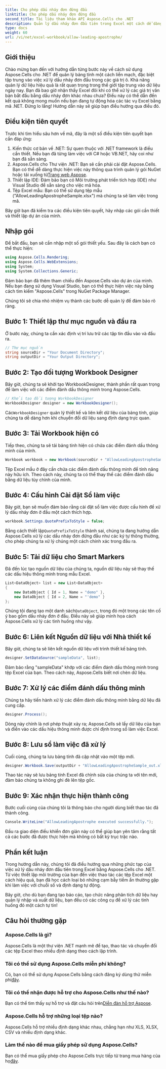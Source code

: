 ```yaml
---
title: Cho phép dấu nháy đơn đứng đầu
linktitle: Cho phép dấu nháy đơn đứng đầu
second_title: Tài liệu tham khảo API Aspose.Cells cho .NET
description: Quản lý dấu nháy đơn đầu tiên trong Excel một cách dễ dàng với Aspose.Cells cho .NET. Hướng dẫn toàn diện này sẽ hướng dẫn bạn từng bước trong suốt quá trình.
type: docs
weight: 60
url: /vi/net/excel-workbook/allow-leading-apostrophe/
---
```

## Giới thiệu

Chào mừng bạn đến với hướng dẫn từng bước này về cách sử dụng Aspose.Cells cho .NET để quản lý bảng tính một cách liền mạch, đặc biệt tập trung vào việc xử lý dấu nháy đơn đầu trong các giá trị ô. Khả năng quản lý dữ liệu hiệu quả là rất quan trọng trong thế giới tập trung vào dữ liệu ngày nay. Bạn đã bao giờ nhận thấy Excel đôi khi có thể xử lý các giá trị văn bản bắt đầu bằng dấu nháy đơn khác nhau chưa? Điều này có thể dẫn đến kết quả không mong muốn nếu bạn đang tự động hóa các tác vụ Excel bằng mã .NET. Đừng lo lắng! Hướng dẫn này sẽ giúp bạn điều hướng qua điều đó. 

## Điều kiện tiên quyết

Trước khi tìm hiểu sâu hơn về mã, đây là một số điều kiện tiên quyết bạn cần đáp ứng:

1. Kiến thức cơ bản về .NET: Sự quen thuộc với .NET framework là điều cần thiết. Nếu bạn đã từng làm việc với C# hoặc VB.NET, hãy coi như bạn đã sẵn sàng.
2. Aspose.Cells cho Thư viện .NET: Bạn sẽ cần phải cài đặt Aspose.Cells. Bạn có thể dễ dàng thực hiện việc này thông qua trình quản lý gói NuGet hoặc tải xuống từ[Trang web Aspose](https://releases.aspose.com/cells/net/).
3. Thiết lập IDE: Đảm bảo bạn có Môi trường phát triển tích hợp (IDE) như Visual Studio để sẵn sàng cho việc mã hóa.
4. Tệp Excel mẫu: Bạn có thể sử dụng tệp mẫu ("AllowLeadingApostropheSample.xlsx") mà chúng ta sẽ làm việc trong mã.

Bây giờ bạn đã kiểm tra các điều kiện tiên quyết, hãy nhập các gói cần thiết và thiết lập dự án của mình.

## Nhập gói

Để bắt đầu, bạn sẽ cần nhập một số gói thiết yếu. Sau đây là cách bạn có thể thực hiện:

```csharp
using Aspose.Cells.Rendering;
using Aspose.Cells.WebExtensions;
using System;
using System.Collections.Generic;
```

Đảm bảo bạn đã thêm tham chiếu đến Aspose.Cells vào dự án của mình. Nếu bạn đang sử dụng Visual Studio, bạn có thể thực hiện việc này bằng cách tìm kiếm "Aspose.Cells" trong NuGet Package Manager.

Chúng tôi sẽ chia nhỏ nhiệm vụ thành các bước dễ quản lý để đảm bảo rõ ràng.

## Bước 1: Thiết lập thư mục nguồn và đầu ra

Ở bước này, chúng ta cần xác định vị trí lưu trữ các tập tin đầu vào và đầu ra.

```csharp
// Thư mục nguồn
string sourceDir = "Your Document Directory";
string outputDir = "Your Output Directory";
```

## Bước 2: Tạo đối tượng Workbook Designer

Bây giờ, chúng ta sẽ khởi tạo WorkbookDesigner, thành phần rất quan trọng để làm việc với các điểm đánh dấu thông minh trong Aspose.Cells.

```csharp
// Khởi tạo đối tượng WorkbookDesigner
WorkbookDesigner designer = new WorkbookDesigner();
```

 Các`WorkbookDesigner` quản lý thiết kế và liên kết dữ liệu của bảng tính, giúp chúng ta dễ dàng hơn khi chuyển đổi dữ liệu sang định dạng trực quan.

## Bước 3: Tải Workbook hiện có

Tiếp theo, chúng ta sẽ tải bảng tính hiện có chứa các điểm đánh dấu thông minh của mình.

```csharp
Workbook workbook = new Workbook(sourceDir + "AllowLeadingApostropheSample.xlsx");
```

Tệp Excel mẫu ở đây cần chứa các điểm đánh dấu thông minh để tính năng này hữu ích. Theo cách này, chúng ta có thể thay thế các điểm đánh dấu bằng dữ liệu tùy chỉnh của mình.

## Bước 4: Cấu hình Cài đặt Sổ làm việc

Bây giờ, bạn sẽ muốn đảm bảo rằng cài đặt sổ làm việc được cấu hình để xử lý dấu nháy đơn ở đầu một cách thích hợp.

```csharp
workbook.Settings.QuotePrefixToStyle = false;
```

 Bằng cách thiết lập`QuotePrefixToStyle` thành sai, chúng ta đang hướng dẫn Aspose.Cells xử lý các dấu nháy đơn đứng đầu như các ký tự thông thường, cho phép chúng ta xử lý chúng một cách chính xác trong đầu ra.

## Bước 5: Tải dữ liệu cho Smart Markers

Đã đến lúc tạo nguồn dữ liệu của chúng ta, nguồn dữ liệu này sẽ thay thế các dấu hiệu thông minh trong mẫu Excel.

```csharp
List<DataObject> list = new List<DataObject>
{
    new DataObject { Id = 1, Name = "demo" },
    new DataObject { Id = 2, Name = "'demo" }
};
```

 Chúng tôi đang tạo một danh sách`DataObject`, trong đó một trong các tên cố ý bao gồm dấu nháy đơn ở đầu. Điều này sẽ giúp minh họa cách Aspose.Cells xử lý các tình huống như vậy.

## Bước 6: Liên kết Nguồn dữ liệu với Nhà thiết kế

Bây giờ, chúng ta sẽ liên kết nguồn dữ liệu với trình thiết kế bảng tính.

```csharp
designer.SetDataSource("sampleData", list);
```

Đảm bảo rằng "sampleData" khớp với các điểm đánh dấu thông minh trong tệp Excel của bạn. Theo cách này, Aspose.Cells biết nơi chèn dữ liệu.

## Bước 7: Xử lý các điểm đánh dấu thông minh

Chúng ta hãy tiến hành xử lý các điểm đánh dấu thông minh bằng dữ liệu đã cung cấp.

```csharp
designer.Process();
```

Dòng này chính là nơi phép thuật xảy ra; Aspose.Cells sẽ lấy dữ liệu của bạn và điền vào các dấu hiệu thông minh được chỉ định trong sổ làm việc Excel.

## Bước 8: Lưu sổ làm việc đã xử lý

Cuối cùng, chúng ta lưu bảng tính đã cập nhật vào một tệp mới.

```csharp
designer.Workbook.Save(outputDir + "AllowLeadingApostropheSample_out.xlsx");
```

Thao tác này sẽ lưu bảng tính Excel đã chỉnh sửa của chúng ta với tên mới, đảm bảo chúng ta không ghi đè lên tệp gốc.

## Bước 9: Xác nhận thực hiện thành công

Bước cuối cùng của chúng tôi là thông báo cho người dùng biết thao tác đã thành công.

```csharp
Console.WriteLine("AllowLeadingApostrophe executed successfully.");
```

Đầu ra giao diện điều khiển đơn giản này có thể giúp bạn yên tâm rằng tất cả các bước đã được thực hiện mà không có bất kỳ trục trặc nào.

## Phần kết luận

Trong hướng dẫn này, chúng tôi đã điều hướng qua những phức tạp của việc xử lý dấu nháy đơn đầu tiên trong Excel bằng Aspose.Cells cho .NET. Từ việc thiết lập môi trường của bạn đến việc thao tác các tệp Excel một cách hiệu quả, bạn đã học cách loại bỏ những cạm bẫy tiềm ẩn thường gặp khi làm việc với chuỗi số và định dạng tự động.

Bây giờ, cho dù bạn đang tạo báo cáo, tạo chức năng phân tích dữ liệu hay quản lý nhập và xuất dữ liệu, bạn đều có các công cụ để xử lý các tình huống đó một cách tự tin!

## Câu hỏi thường gặp

### Aspose.Cells là gì?
Aspose.Cells là một thư viện .NET mạnh mẽ để tạo, thao tác và chuyển đổi các tệp Excel theo nhiều định dạng theo cách lập trình.

### Tôi có thể sử dụng Aspose.Cells miễn phí không?
Có, bạn có thể sử dụng Aspose.Cells bằng cách đăng ký dùng thử miễn phí[đây](https://releases.aspose.com/).

### Tôi có thể nhận được hỗ trợ cho Aspose.Cells như thế nào?
 Bạn có thể tìm thấy sự hỗ trợ và đặt câu hỏi trên[Diễn đàn hỗ trợ Aspose](https://forum.aspose.com/c/cells/9).

### Aspose.Cells hỗ trợ những loại tệp nào?
Aspose.Cells hỗ trợ nhiều định dạng khác nhau, chẳng hạn như XLS, XLSX, CSV và nhiều định dạng khác.

### Làm thế nào để mua giấy phép sử dụng Aspose.Cells?
 Bạn có thể mua giấy phép cho Aspose.Cells trực tiếp từ trang mua hàng của họ[đây](https://purchase.aspose.com/buy).